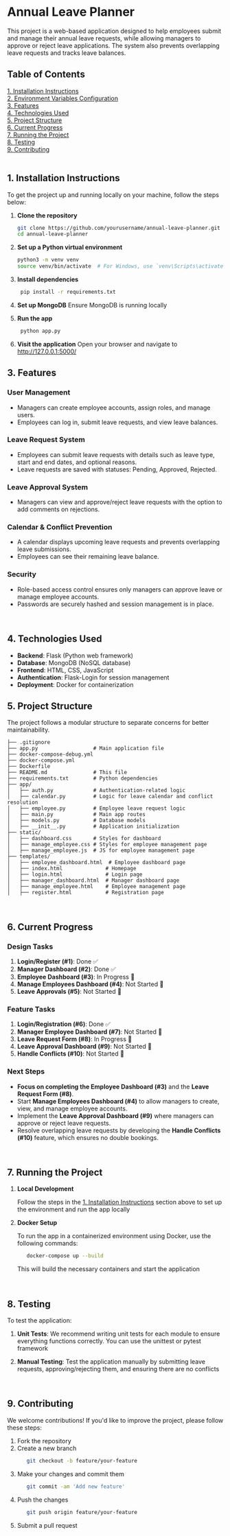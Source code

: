 # Annual Leave Planner

This project is a web-based application designed to help employees submit and manage their annual leave requests, while allowing managers to approve or reject leave applications. The system also prevents overlapping leave requests and tracks leave balances.

## Table of Contents

[1. Installation Instructions](#1-installation-instructions)  
[2. Environment Variables Configuration](#2-environment-variables-configuration)  
[3. Features](#3-features)  
[4. Technologies Used](#4-technologies-used)  
[5. Project Structure](#5-project-structure)  
[6. Current Progress](#6-current-progress)  
[7. Running the Project](#7-running-the-project)  
[8. Testing](#8-testing)  
[9. Contributing](#9-contributing)  
<br>


## 1. Installation Instructions 

To get the project up and running locally on your machine, follow the steps below:

1. **Clone the repository**

   ```bash
   git clone https://github.com/yourusername/annual-leave-planner.git
   cd annual-leave-planner
   ```
   
2. **Set up a Python virtual environment**

   ```bash
   python3 -m venv venv
   source venv/bin/activate  # For Windows, use `venv\Scripts\activate`
   ```
   
3. **Install dependencies**
   ```bash
	pip install -r requirements.txt
   ```
   
4. **Set up MongoDB**
	Ensure MongoDB is running locally
	
5. **Run the app**
   ```bash
	python app.py
   ```
   
6. **Visit the application**
	Open your browser and navigate to http://127.0.0.1:5000/
	
	
## 3. Features<br>

### User Management
- Managers can create employee accounts, assign roles, and manage users.
- Employees can log in, submit leave requests, and view leave balances.

### Leave Request System
- Employees can submit leave requests with details such as leave type, start and end dates, and optional reasons.
- Leave requests are saved with statuses: Pending, Approved, Rejected.

### Leave Approval System
- Managers can view and approve/reject leave requests with the option to add comments on rejections.

### Calendar & Conflict Prevention
- A calendar displays upcoming leave requests and prevents overlapping leave submissions.
- Employees can see their remaining leave balance.

### Security
- Role-based access control ensures only managers can approve leave or manage employee accounts.
- Passwords are securely hashed and session management is in place.
<br>


## 4. Technologies Used

- **Backend**: Flask (Python web framework)
- **Database**: MongoDB (NoSQL database)
- **Frontend**: HTML, CSS, JavaScript
- **Authentication**: Flask-Login for session management
- **Deployment**: Docker for containerization



## 5. Project Structure

The project follows a modular structure to separate concerns for better maintainability.
```
├── .gitignore
├── app.py                  # Main application file
├── docker-compose-debug.yml
├── docker-compose.yml
├── Dockerfile
├── README.md               # This file
├── requirements.txt        # Python dependencies
├── app/
│   ├── auth.py             # Authentication-related logic
│   ├── calendar.py         # Logic for leave calendar and conflict resolution
│   ├── employee.py         # Employee leave request logic
│   ├── main.py             # Main app routes
│   ├── models.py           # Database models
│   ├── __init__.py         # Application initialization
├── static/                 
│   ├── dashboard.css       # Styles for dashboard
│   ├── manage_employee.css # Styles for employee management page
│   ├── manage_employee.js  # JS for employee management page
├── templates/
│   ├── employee_dashboard.html  # Employee dashboard page
│   ├── index.html              # Homepage
│   ├── login.html              # Login page
│   ├── manager_dashboard.html  # Manager dashboard page
│   ├── manage_employee.html    # Employee management page
│   ├── register.html           # Registration page
```
<br>

## 6. Current Progress

### **Design Tasks**
1. **Login/Register (#1)**: Done ✅
2. **Manager Dashboard (#2)**: Done ✅
3. **Employee Dashboard (#3)**: In Progress 🔄
4. **Manage Employees Dashboard (#4)**: Not Started 🚧
5. **Leave Approvals (#5)**: Not Started 🚧

### **Feature Tasks**
1. **Login/Registration (#6)**: Done ✅
2. **Manager Employee Dashboard (#7)**: Not Started 🚧
3. **Leave Request Form (#8)**: In Progress 🔄
4. **Leave Approval Dashboard (#9)**: Not Started 🚧
5. **Handle Conflicts (#10)**: Not Started 🚧

### **Next Steps**
- **Focus on completing the Employee Dashboard (#3)** and the **Leave Request Form (#8)**.
- Start **Manage Employees Dashboard (#4)** to allow managers to create, view, and manage employee accounts.
- Implement the **Leave Approval Dashboard (#9)** where managers can approve or reject leave requests.
- Resolve overlapping leave requests by developing the **Handle Conflicts (#10)** feature, which ensures no double bookings.
<br>


## 7. Running the Project

1. **Local Development**

   Follow the steps in the [1. Installation Instructions](#1-installation-instructions) section above to set up the environment and run the app locally

2. **Docker Setup**

   To run the app in a containerized environment using Docker, use the following commands:
	```bash
	   docker-compose up --build
	 ```
	This will build the necessary containers and start the application
<br>


## 8. Testing

To test the application:

1. **Unit Tests**: We recommend writing unit tests for each module to ensure everything functions correctly. You can use the unittest or pytest framework

2. **Manual Testing**: Test the application manually by submitting leave requests, approving/rejecting them, and ensuring there are no conflicts
<br>


## 9. Contributing

We welcome contributions! If you'd like to improve the project, please follow these steps:

1. Fork the repository
2. Create a new branch
	```bash
	   git checkout -b feature/your-feature
	 ```
5. Make your changes and commit them
	```bash
	   git commit -am 'Add new feature'
	 ```
7. Push the changes
	```bash
	   git push origin feature/your-feature
	 ```
9. Submit a pull request
